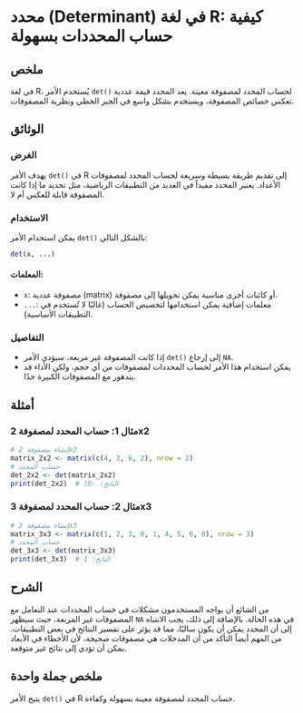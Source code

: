 <!--
Meta Description: # محدد (Determinant) في لغة R: كيفية حساب المحددات بسهولة ## ملخص في لغة R، يُستخدم الأمر `det()` لحساب المحدد لمصفوفة معينة. يعد المحدد قيمة عددية تع...
Meta Keywords: المحدد, det, حساب, الأمر, إلى
-->

# محدد (Determinant) في لغة R: كيفية حساب المحددات بسهولة

## ملخص
في لغة R، يُستخدم الأمر `det()` لحساب المحدد لمصفوفة معينة. يعد المحدد قيمة عددية تعكس خصائص المصفوفة، ويستخدم بشكل واسع في الجبر الخطي ونظرية المصفوفات.

## الوثائق
### الغرض
يهدف الأمر `det()` في R إلى تقديم طريقة بسيطة وسريعة لحساب المحدد لمصفوفات الأعداد. يعتبر المحدد مفيداً في العديد من التطبيقات الرياضية، مثل تحديد ما إذا كانت المصفوفة قابلة للعكس أم لا.

### الاستخدام
يمكن استخدام الأمر `det()` بالشكل التالي:
```R
det(x, ...)
```
#### المعلمات:
- `x`: مصفوفة عددية (matrix) أو كائنات أخرى مناسبة يمكن تحويلها إلى مصفوفة.
- `...`: معلمات إضافية يمكن استخدامها لتخصيص الحساب (غالبًا لا تُستخدم في التطبيقات الأساسية).

### التفاصيل
- إذا كانت المصفوفة غير مربعة، سيؤدي الأمر `det()` إلى إرجاع `NA`.
- يمكن استخدام هذا الأمر لحساب المحددات لمصفوفات من أي حجم، ولكن الأداء قد يتدهور مع المصفوفات الكبيرة جدًا.

## أمثلة
### مثال 1: حساب المحدد لمصفوفة 2x2
```R
# إنشاء مصفوفة 2x2
matrix_2x2 <- matrix(c(4, 3, 6, 2), nrow = 2)
# حساب المحدد
det_2x2 <- det(matrix_2x2)
print(det_2x2)  # الناتج: -10
```

### مثال 2: حساب المحدد لمصفوفة 3x3
```R
# إنشاء مصفوفة 3x3
matrix_3x3 <- matrix(c(1, 2, 3, 0, 1, 4, 5, 6, 0), nrow = 3)
# حساب المحدد
det_3x3 <- det(matrix_3x3)
print(det_3x3)  # الناتج: 1
```

## الشرح
من الشائع أن يواجه المستخدمون مشكلات في حساب المحددات عند التعامل مع المصفوفات غير المربعة، حيث سيظهر `NA` في هذه الحالة. بالإضافة إلى ذلك، يجب الانتباه إلى أن المحدد يمكن أن يكون سالبًا، مما قد يؤثر على تفسير النتائج في بعض التطبيقات. من المهم أيضاً التأكد من أن المدخلات هي مصفوفات صحيحة، لأن الأخطاء في الأبعاد يمكن أن تؤدي إلى نتائج غير متوقعة.

## ملخص جملة واحدة
يتيح الأمر `det()` في R حساب المحدد لمصفوفة معينة بسهولة وكفاءة.